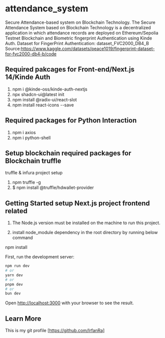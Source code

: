 # attendance_system

Secure Attendance-based system on Blockchain Technology.
The Secure Attendance System based on Blockchain Technology is a decentralized application in which attendance records are deployed on Ethereum/Sepolia Testnet Blockchain and Biometric fingerprint Authentication using Kinde Auth.
Dataset for FingerPrint Authentication:
dataset_FVC2000_DB4_B
Source:https://www.kaggle.com/datasets/peace1019/fingerprint-dataset-for-fvc2000-db4-b/code

## Required pakcages for Front-end/Next.js 14/Kinde Auth

1. npm i @kinde-oss/kinde-auth-nextjs
2. npx shadcn-ui@latest init
3. npm install @radix-ui/react-slot
4. npm install react-icons --save

## Required packages for Python Interaction

1. npm i axios
2. npm i python-shell

## Setup blockchain required packages for Blockchain truffle

truffle & infura project setup

1. npm truffle -g
2. $ npm install @truffle/hdwallet-provider

## Getting Started setup Next.js project frontend related

1. The Node.js version must be installed on the machine to run this project.

2. install node_module dependency in the root directory by running below command

npm install

First, run the development server:

```bash
npm run dev
# or
yarn dev
# or
pnpm dev
# or
bun dev
```

Open [http://localhost:3000](http://localhost:3000) with your browser to see the result.

## Learn More

This is my git profile
[https://github.com/IrfanRa]
